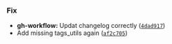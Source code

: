 ### Fix
* **gh-workflow:** Updat changelog correctly ([`4dad917`](https://github.com/es-ude/elastic-ai.creator/commit/4dad9174d5193f9e18858683777d8fcac262697d))
* Add missing tags_utils again ([`af2c705`](https://github.com/es-ude/elastic-ai.creator/commit/af2c705f45e6877139b0a3ca5ab110159fc4f0f1))
